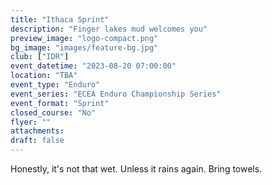 ```yaml
---
title: "Ithaca Sprint"
description: "Finger lakes mud welcomes you"
preview_image: "logo-compact.png"
bg_image: "images/feature-bg.jpg"
club: ["IDR"]
event_datetime: "2023-08-20 07:00:00"
location: "TBA"
event_type: "Enduro"
event_series: "ECEA Enduro Championship Series"
event_format: "Sprint"
closed_course: "No"
flyer: ""
attachments:
draft: false
---
```


Honestly, it's not that wet. Unless it rains again. Bring towels.